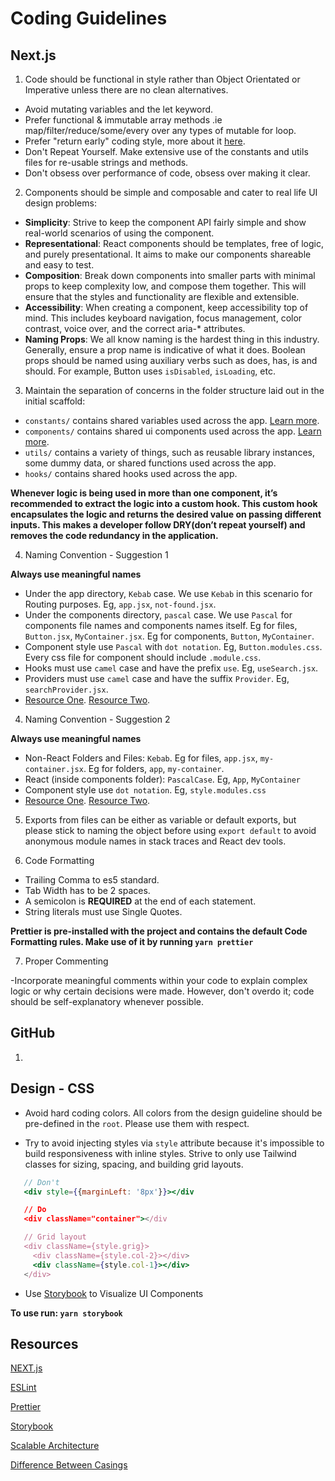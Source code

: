 # Coding Guidelines

## Next.js

1. Code should be functional in style rather than Object Orientated or Imperative unless there are no clean alternatives.

- Avoid mutating variables and the let keyword.
- Prefer functional & immutable array methods .ie map/filter/reduce/some/every over any types of mutable for loop.
- Prefer "return early" coding style, more about it [here](https://medium.com/@matryer/line-of-sight-in-code-186dd7cdea88).
- Don't Repeat Yourself. Make extensive use of the constants and utils files for re-usable strings and methods.
- Don't obsess over performance of code, obsess over making it clear.

2. Components should be simple and composable and cater to real life UI design problems:

- **Simplicity**: Strive to keep the component API fairly simple and show real-world scenarios of using the component.
- **Representational**: React components should be templates, free of logic, and purely presentational. It aims to make our components shareable and easy to test.
- **Composition**: Break down components into smaller parts with minimal props to keep complexity low, and compose them together. This will ensure that the styles and functionality are flexible and extensible.
- **Accessibility**: When creating a component, keep accessibility top of mind. This includes keyboard navigation, focus management, color contrast, voice over, and the correct aria-\* attributes.
- **Naming Props**: We all know naming is the hardest thing in this industry. Generally, ensure a prop name is indicative of what it does. Boolean props should be named using auxiliary verbs such as does, has, is and should. For example, Button uses `isDisabled`, `isLoading`, etc.

3. Maintain the separation of concerns in the folder structure laid out in the initial scaffold:

- `constants/` contains shared variables used across the app. [Learn more](https://dev.to/amirfakour/tips-to-use-constants-file-in-typescript-27je).
- `components/` contains shared ui components used across the app. [Learn more](https://javascript.plainenglish.io/working-with-components-and-layouts-in-next-js-3a13ce51d03b).
- `utils/` contains a variety of things, such as reusable library instances, some dummy data, or shared functions used across the app.
- `hooks/` contains shared hooks used across the app.

**Whenever logic is being used in more than one component, it’s recommended to extract the logic into a custom hook. This custom hook encapsulates the logic and returns the desired value on passing different inputs. This makes a developer follow DRY(don’t repeat yourself) and removes the code redundancy in the application.**

4. Naming Convention - Suggestion 1

**Always use meaningful names**

- Under the app directory, `Kebab` case. We use `Kebab` in this scenario for Routing purposes. Eg, `app.jsx`, `not-found.jsx`.
- Under the components directory, `pascal` case. We use `Pascal` for components file names and components names itself. Eg for files, `Button.jsx`, `MyContainer.jsx`. Eg for components, `Button`, `MyContainer`.
- Component style use `Pascal` with `dot notation`. Eg, `Button.modules.css`. Every css file for component should include `.module.css`.
- Hooks must use `camel` case and have the prefix `use`. Eg, `useSearch.jsx`.
- Providers must use `camel` case and have the suffix `Provider`. Eg, `searchProvider.jsx`.
- [Resource One](https://medium.com/@mirazhs/naming-conventions-in-next-js-boosting-seo-and-code-maintainability-d4150fe7e6e#:~:text=In%20NextJS%2C%20it%20is%20recommended,js%20%2C%20use%20about%2Dus.). [Resource Two](https://medium.com/@hiro08gh/next-js-naming-conventions-are-checked-with-eslint-rules-946371d67882).

4. Naming Convention - Suggestion 2

**Always use meaningful names**

- Non-React Folders and Files: `Kebab`. Eg for files, `app.jsx`, `my-container.jsx`. Eg for folders, `app`, `my-container`.
- React (inside components folder): `PascalCase`. Eg, `App`, `MyContainer`
- Component style use `dot notation`. Eg, `style.modules.css`
- [Resource One](https://medium.com/@mirazhs/naming-conventions-in-next-js-boosting-seo-and-code-maintainability-d4150fe7e6e#:~:text=In%20NextJS%2C%20it%20is%20recommended,js%20%2C%20use%20about%2Dus.). [Resource Two](https://medium.com/@hiro08gh/next-js-naming-conventions-are-checked-with-eslint-rules-946371d67882).

5. Exports from files can be either as variable or default exports, but please stick to naming the object before using `export default` to avoid anonymous module names in stack traces and React dev tools.

6. Code Formatting

- Trailing Comma to es5 standard.
- Tab Width has to be 2 spaces.
- A semicolon is **REQUIRED** at the end of each statement.
- String literals must use Single Quotes.

**Prettier is pre-installed with the project and contains the default Code Formatting rules. Make use of it by running `yarn prettier`**

7. Proper Commenting

-Incorporate meaningful comments within your code to explain complex logic or why certain decisions were made. However, don't overdo it; code should be self-explanatory whenever possible.

## GitHub

1.

## Design - CSS

- Avoid hard coding colors. All colors from the design guideline should be pre-defined in the `root`. Please use them with respect.

- Try to avoid injecting styles via `style` attribute because it's impossible to build responsiveness with inline styles. Strive to only use Tailwind classes for sizing, spacing, and building grid layouts.

```jsx
   // Don't
   <div style={{marginLeft: '8px'}}></div

   // Do
   <div className="container"></div

   // Grid layout
   <div className={style.grig}>
     <div className={style.col-2}></div>
     <div className={style.col-1}></div>
   </div>
```

- Use [Storybook](https://storybook.js.org/) to Visualize UI Components

**To use run: `yarn storybook`**

## Resources

[NEXT.js](https://nextjs.org/)

[ESLint](https://eslint.org/)

[Prettier](https://prettier.io/)

[Storybook](https://storybook.js.org/)

[Scalable Architecture](https://dev.to/alexeagleson/how-to-build-scalable-architecture-for-your-nextjs-project-2pb7)

[Difference Between Casings](https://www.freecodecamp.org/news/snake-case-vs-camel-case-vs-pascal-case-vs-kebab-case-whats-the-difference/)
